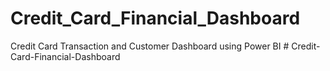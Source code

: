 # Credit_Card_Financial_Dashboard
Credit Card Transaction and Customer Dashboard using Power BI
#   C r e d i t - C a r d - F i n a n c i a l - D a s h b o a r d  
 